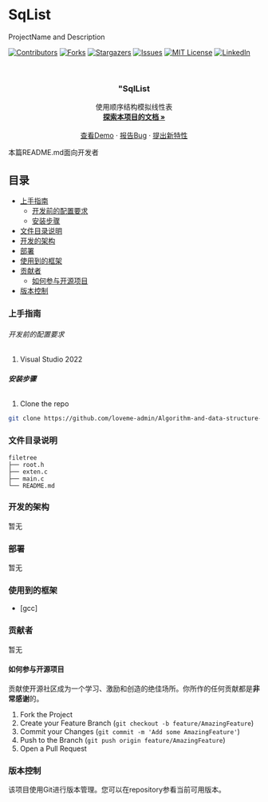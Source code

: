 # SqList

ProjectName and Description

<!-- PROJECT SHIELDS -->

[![Contributors][contributors-shield]][contributors-url]
[![Forks][forks-shield]][forks-url]
[![Stargazers][stars-shield]][stars-url]
[![Issues][issues-shield]][issues-url]
[![MIT License][license-shield]][license-url]
[![LinkedIn][linkedin-shield]][linkedin-url]

<!-- PROJECT LOGO -->
<br />

<p align="center">
  <!--a href="https://github.com/loveme-admin/Algorithm-and-data-structure-C/">
    <img src="images/logo.png" alt="Logo" width="80" height="80">
  </a-->
  <h3 align="center">"SqlList</h3>
  <p align="center">
    使用顺序结构模拟线性表
    <br />
    <a href="https://github.com/loveme-admin/Algorithm-and-data-structure-C"><strong>探索本项目的文档 »</strong></a>
    <br />
    <br />
    <a href="https://github.com/loveme-admin/Algorithm-and-data-structure-C">查看Demo</a>
    ·
    <a href="https://github.com/loveme-admin/Algorithm-and-data-structure-C/issues">报告Bug</a>
    ·
    <a href="https://github.com/loveme-admin/Algorithm-and-data-structure-C/issues">提出新特性</a>
  </p>

</p>
 本篇README.md面向开发者
 
## 目录

- [上手指南](#上手指南)
  - [开发前的配置要求](#开发前的配置要求)
  - [安装步骤](#安装步骤)
- [文件目录说明](#文件目录说明)
- [开发的架构](#开发的架构)
- [部署](#部署)
- [使用到的框架](#使用到的框架)
- [贡献者](#贡献者)
  - [如何参与开源项目](#如何参与开源项目)
- [版本控制](#版本控制)

### 上手指南

###### 开发前的配置要求

1. Visual Studio 2022

###### **安装步骤**

1. Clone the repo

```sh
git clone https://github.com/loveme-admin/Algorithm-and-data-structure-C.git
```

### 文件目录说明

```
filetree 
├── root.h
├── exten.c
├── main.c
└── README.md
```

### 开发的架构 

暂无

### 部署

暂无

### 使用到的框架

- [gcc]

### 贡献者

暂无

#### 如何参与开源项目

贡献使开源社区成为一个学习、激励和创造的绝佳场所。你所作的任何贡献都是**非常感谢**的。

1. Fork the Project
2. Create your Feature Branch (`git checkout -b feature/AmazingFeature`)
3. Commit your Changes (`git commit -m 'Add some AmazingFeature'`)
4. Push to the Branch (`git push origin feature/AmazingFeature`)
5. Open a Pull Request

### 版本控制

该项目使用Git进行版本管理。您可以在repository参看当前可用版本。

<!-- links -->
[your-project-path]:loveme-admin/Algorithm-and-data-structure-C
[contributors-shield]: https://img.shields.io/github/contributors/loveme-admin/Algorithm-and-data-structure-C.svg?style=flat-square
[contributors-url]: https://github.com/loveme-admin/Algorithm-and-data-structure-C/graphs/contributors
[forks-shield]: https://img.shields.io/github/forks/loveme-admin/Algorithm-and-data-structure-C.svg?style=flat-square
[forks-url]: https://github.com/loveme-admin/Algorithm-and-data-structure-C/network/members
[stars-shield]: https://img.shields.io/github/stars/loveme-admin/Algorithm-and-data-structure-C.svg?style=flat-square
[stars-url]: https://github.com/loveme-admin/Algorithm-and-data-structure-C/stargazers
[issues-shield]: https://img.shields.io/github/issues/loveme-admin/Algorithm-and-data-structure-C.svg?style=flat-square
[issues-url]: https://img.shields.io/github/issues/loveme-admin/Algorithm-and-data-structure-C.svg
[license-shield]: https://img.shields.io/github/license/loveme-admin/Algorithm-and-data-structure-C.svg?style=flat-square
[license-url]: https://github.com/loveme-admin/Algorithm-and-data-structure-C/blob/master/LICENSE.txt
[linkedin-shield]: https://img.shields.io/badge/-LinkedIn-black.svg?style=flat-square&logo=linkedin&colorB=555
[linkedin-url]: https://linkedin.com/in/shaojintian
